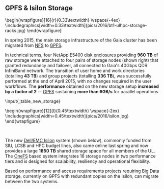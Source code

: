 ## GPFS & Isilon Storage

\begin{wrapfigure}[16]{r}{0.33\textwidth}
  \vspace{-4ex}
  \includegraphics[width=0.33\textwidth]{pics/2016/bt1-ulhpc-storage-racks.jpg}
\end{wrapfigure}

In spring 2015, the main storage infrastructure of the Gaia cluster has been migrated from [NFS](http://en.wikipedia.org/wiki/Network_File_System) to [GPFS](http://www-03.ibm.com/software/products/en/software).

<!-- The increase in computing capabilities through the addition of new computing nodes in 2014 had shown the limitations of the NFS technology, with a
distributed setup with IBM's GPFS being chosen to replace it after consideration of several state of the art distributed filesystem technologies. -->

In technical terms, four NetApp E5400 disk enclosures providing __960 TB__ of raw storage were attached to four pairs of storage nodes (shown right) that granted redundancy and failover, all connected to Gaia's 40Gbps QDR InfiniBand network.
The transition of user home and work directories (totalling __43 TB__) and group projects (totalling __336 TB__), was successfully performed at the end of April 2015, with no changes required in the user workflows.
The __performance__ obtained on the new storage setup __increased by a factor of 2__<!-- compared with the previous monolithic architecture--> -- [GPFS](http://www-03.ibm.com/software/products/en/software) sustaining __more than 6GB/s__ for parallel operations. 

<!--
Also, the new [EMC Isilon](http://www.emc.com/isilon) system, commonly funded from SIU, LCSB and HPC budget lines, was put in production.
On total, the storage capacities  currently available on the [Gaia](https://hpc.uni.lu/systems/gaia/) cluster are available in the table below.
-->

\input{_table_new_storage}

\begin{wrapfigure}[12]{l}{0.45\textwidth}
  \vspace{-2ex}
  \includegraphics[width=0.45\textwidth]{pics/2016/isilon.jpg}
\end{wrapfigure}

&nbsp;

The new [Dell/EMC Isilon](http://www.emc.com/isilon) system (shown below), commonly funded from SIU, LCSB and HPC budget lines, also came online last spring and now provides a large __1850 TB__ shared storage space for all members of the UL. The [OneFS](http://www.emc.com/en-us/storage/isilon/onefs-operating-system.htm) based system integrates 16 storage nodes in two performance tiers and is designed for scalability, resiliency and operational flexibility.

Based on performance and access requirements projects requiring Big Data storage, currently on GPFS with redundant copies on the Isilon, can migrate between the two systems.
